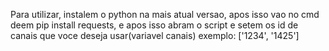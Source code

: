 Para utilizar, instalem o python na mais atual versao, apos isso vao no cmd deem pip install requests, e apos isso abram o script e setem os id de canais que voce deseja usar(variavel canais) exemplo: ['1234', '1425']

